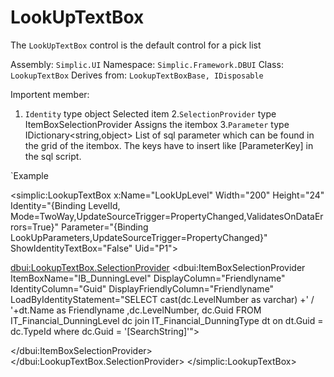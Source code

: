 # LookUpTextBox

The `LookUpTextBox` control is the default control for a pick list

Assembly: `Simplic.UI`
Namespace: `Simplic.Framework.DBUI`
Class: `LookupTextBox`
Derives from: `LookupTextBoxBase, IDisposable`


Importent member:
1. `Identity` type object
Selected item 
2.`SelectionProvider` type ItemBoxSelectionProvider 
Assigns the itembox
3.`Parameter` type IDictionary<string,object>
List of sql parameter which can be found in the grid of the itembox.
The keys have to insert like \[ParameterKey] in the sql script.

`Example

 <simplic:LookupTextBox x:Name="LookUpLevel" Width="200" Height="24" 
   Identity="{Binding LevelId, Mode=TwoWay,UpdateSourceTrigger=PropertyChanged,ValidatesOnDataErrors=True}" 
   Parameter="{Binding LookUpParameters,UpdateSourceTrigger=PropertyChanged}" 
   ShowIdentityTextBox="False" Uid="P1">
                                                
 <dbui:LookupTextBox.SelectionProvider>
   <dbui:ItemBoxSelectionProvider ItemBoxName="IB_DunningLevel" DisplayColumn="Friendlyname" IdentityColumn="Guid" DisplayFriendlyColumn="Friendlyname" 
LoadByIdentityStatement="SELECT cast(dc.LevelNumber as varchar) +' / '+dt.Name as Friendlyname ,dc.LevelNumber, dc.Guid FROM IT_Financial_DunningLevel dc join IT_Financial_DunningType dt on dt.Guid = dc.TypeId  where dc.Guid = '[SearchString]'">

 </dbui:ItemBoxSelectionProvider>
</dbui:LookupTextBox.SelectionProvider>
</simplic:LookupTextBox>
